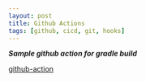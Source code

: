 ```yaml
---
layout: post
title: Github Actions
tags: [github, cicd, git, hooks]
---
```



***Sample github action for gradle build***

[github-action](https://sudipbhandari126.github.io/resources/github-action.gif "github-action")